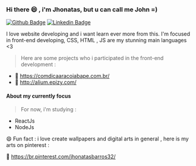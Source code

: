 ### Hi there 😄 , i'm Jhonatas, but u can call me John =)
[![Github Badge](https://img.shields.io/badge/-Github-000?style=flat-square&logo=Github&logoColor=white&link=https://github.com/Murielson)](https://github.com/Murielson)
[![Linkedin Badge](https://img.shields.io/badge/-LinkedIn-blue?style=flat-square&logo=Linkedin&logoColor=white&link=https://www.linkedin.com/in/jhonatas-rodrigues-b26200174)](https://www.linkedin.com/in/jhonatas-rodrigues-b26200174)

I love website developing and i want learn ever more from this.
I'm focused in front-end developing, CSS, HTML , JS are my stunning main languages <3
> Here are some projects who i participated in the front-end development :
  - 🌱 https://comdicaaracoiabape.com.br/ 
  - 🌱 http://alium.epizy.com/

#### About my currently focus
> For now, i'm studying :
  - ReactJs
  - NodeJs

😄 Fun fact : i love create wallpapers and digital arts in general , here is my arts on pinterest :

🌱 https://br.pinterest.com/jhonatasbarros32/

